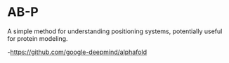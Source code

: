 # AB-P
A simple method for understanding positioning systems, potentially useful for protein modeling.

-https://github.com/google-deepmind/alphafold
